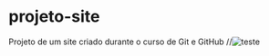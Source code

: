 # projeto-site
 Projeto de um site criado durante o curso de Git e GitHub
//![teste](https://github.com/evertonshow/projeto-site/play-button.png)
